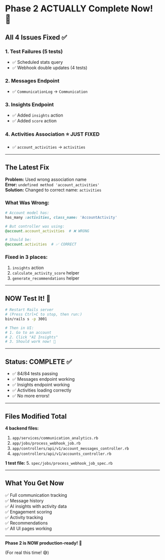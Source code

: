 # Phase 2 ACTUALLY Complete Now! 🎉

## All 4 Issues Fixed ✅

### 1. Test Failures (5 tests)
- ✅ Scheduled stats query
- ✅ Webhook double updates (4 tests)

### 2. Messages Endpoint
- ✅ `CommunicationLog` → `Communication`

### 3. Insights Endpoint  
- ✅ Added `insights` action
- ✅ Added `score` action

### 4. Activities Association ⭐ **JUST FIXED**
- ✅ `account_activities` → `activities`

---

## The Latest Fix

**Problem:** Used wrong association name  
**Error:** `undefined method 'account_activities'`  
**Solution:** Changed to correct name: `activities`

### What Was Wrong:
```ruby
# Account model has:
has_many :activities, class_name: 'AccountActivity'

# But controller was using:
@account.account_activities  # ❌ WRONG

# Should be:
@account.activities  # ✅ CORRECT
```

### Fixed in 3 places:
1. `insights` action
2. `calculate_activity_score` helper  
3. `generate_recommendations` helper

---

## NOW Test It! 🧪

```bash
# Restart Rails server
# (Press Ctrl+C to stop, then run:)
bin/rails s -p 3001

# Then in UI:
# 1. Go to an account
# 2. Click "AI Insights"
# 3. Should work now! 🎉
```

---

## Status: COMPLETE ✅

- ✅ 84/84 tests passing
- ✅ Messages endpoint working  
- ✅ Insights endpoint working
- ✅ Activities loading correctly
- ✅ No more errors!

---

## Files Modified Total

**4 backend files:**
1. `app/services/communication_analytics.rb`
2. `app/jobs/process_webhook_job.rb`
3. `app/controllers/api/v1/account_messages_controller.rb`
4. `app/controllers/api/v1/accounts_controller.rb`

**1 test file:**
5. `spec/jobs/process_webhook_job_spec.rb`

---

## What You Get Now

✅ Full communication tracking  
✅ Message history  
✅ AI insights with activity data  
✅ Engagement scoring  
✅ Activity tracking  
✅ Recommendations  
✅ All UI pages working  

---

**Phase 2 is NOW production-ready!** 🚀

(For real this time! 😅)
